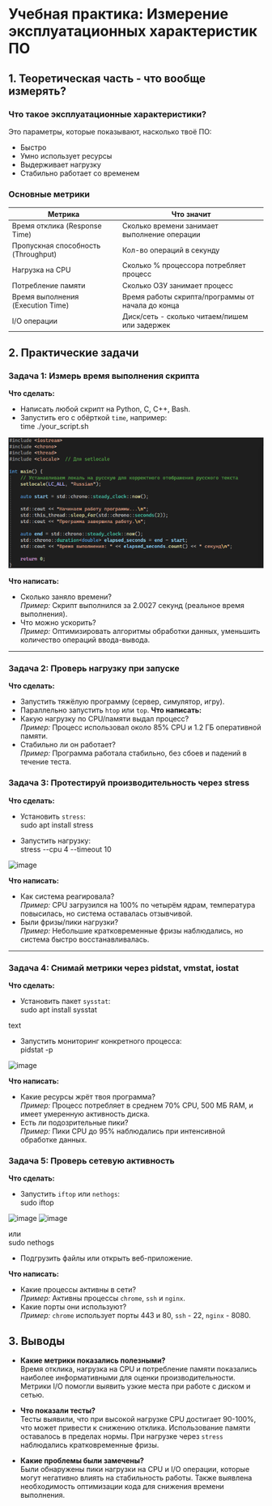 # Учебная практика: Измерение эксплуатационных характеристик ПО
## 1. Теоретическая часть - что вообще измерять?

### Что такое эксплуатационные характеристики?

Это параметры, которые показывают, насколько твоё ПО:

-  Быстро
-  Умно использует ресурсы
-  Выдерживает нагрузку
-  Стабильно работает со временем

### Основные метрики

| Метрика                     | Что значит                                         |
|-----------------------------|---------------------------------------------------|
| Время отклика (Response Time) | Сколько времени занимает выполнение операции    |
| Пропускная способность (Throughput) | Кол-во операций в секунду                      |
| Нагрузка на CPU             | Сколько % процессора потребляет процесс           |
| Потребление памяти          | Сколько ОЗУ занимает процесс                       |
| Время выполнения (Execution Time) | Время работы скрипта/программы от начала до конца |
| I/O операции                | Диск/сеть - сколько читаем/пишем или задержек     |

## 2. Практические задачи

### Задача 1: Измерь время выполнения скрипта

**Что сделать:**  
- Написать любой скрипт на Python, C, C++, Bash.  
- Запустить его с обёрткой `time`, например:  
time ./your_script.sh

![alt text](image-21.png)

**Что написать:**  
- Сколько заняло времени?  
*Пример:* Скрипт выполнился за 2.0027 секунд (реальное время выполнения).  
- Что можно ускорить?  
*Пример:* Оптимизировать алгоритмы обработки данных, уменьшить количество операций ввода-вывода.

---

###  Задача 2: Проверь нагрузку при запуске

**Что сделать:**  
- Запустить тяжёлую программу (сервер, симулятор, игру).  
- Параллельно запустить `htop` или `top`.
**Что написать:**  
- Какую нагрузку по CPU/памяти выдал процесс?  
*Пример:* Процесс использовал около 85% CPU и 1.2 ГБ оперативной памяти.  
- Стабильно ли он работает?  
*Пример:* Программа работала стабильно, без сбоев и падений в течение теста.

### Задача 3: Протестируй производительность через stress

**Что сделать:**  
- Установить `stress`:  
sudo apt install stress

- Запустить нагрузку:  
stress --cpu 4 --timeout 10

![image](https://github.com/user-attachments/assets/53a39d7f-a148-473f-bd5c-fde005abe5a9)


**Что написать:**  
- Как система реагировала?  
*Пример:* CPU загрузился на 100% по четырём ядрам, температура повысилась, но система оставалась отзывчивой.  
- Были фризы/пики нагрузки?  
*Пример:* Небольшие кратковременные фризы наблюдались, но система быстро восстанавливалась.

---

### Задача 4: Снимай метрики через pidstat, vmstat, iostat

**Что сделать:**  
- Установить пакет `sysstat`:  
sudo apt install sysstat

text
- Запустить мониторинг конкретного процесса:  
pidstat -p <PID>

![image](https://github.com/user-attachments/assets/0ce0dc90-8cf8-40de-8179-30bcfc8e1e62)


**Что написать:**  
- Какие ресурсы жрёт твоя программа?  
*Пример:* Процесс потребляет в среднем 70% CPU, 500 МБ RAM, и имеет умеренную активность диска.  
- Есть ли подозрительные пики?  
*Пример:* Пики CPU до 95% наблюдались при интенсивной обработке данных.

### Задача 5: Проверь сетевую активность

**Что сделать:**  
- Запустить `iftop` или `nethogs`:  
sudo iftop

![image](https://github.com/user-attachments/assets/571892c4-ec8a-4a5d-979f-7849da31bf6f)
![image](https://github.com/user-attachments/assets/876f396c-cf84-4761-b985-edcbeb3f0355)

или  
sudo nethogs


- Подгрузить файлы или открыть веб-приложение.

**Что написать:**  
- Какие процессы активны в сети?  
*Пример:* Активны процессы `chrome`, `ssh` и `nginx`.  
- Какие порты они используют?  
*Пример:* `chrome` использует порты 443 и 80, `ssh` - 22, `nginx` - 8080.

## 3. Выводы

- **Какие метрики показались полезными?**  
Время отклика, нагрузка на CPU и потребление памяти показались наиболее информативными для оценки производительности. Метрики I/O помогли выявить узкие места при работе с диском и сетью.

- **Что показали тесты?**  
Тесты выявили, что при высокой нагрузке CPU достигает 90-100%, что может привести к снижению отклика. Использование памяти оставалось в пределах нормы. При нагрузке через `stress` наблюдались кратковременные фризы.

- **Какие проблемы были замечены?**  
Были обнаружены пики нагрузки на CPU и I/O операции, которые могут негативно влиять на стабильность работы. Также выявлена необходимость оптимизации кода для снижения времени выполнения.